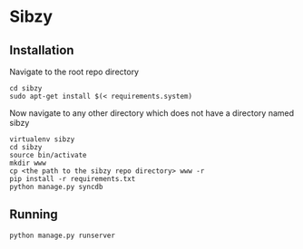 Sibzy
=====

Installation
------------

Navigate to the root repo directory
```
cd sibzy
sudo apt-get install $(< requirements.system)
```

Now navigate to any other directory which does not have a directory named sibzy

```
virtualenv sibzy
cd sibzy
source bin/activate
mkdir www
cp <the path to the sibzy repo directory> www -r
pip install -r requirements.txt
python manage.py syncdb
```

Running
-------

```
python manage.py runserver
```
